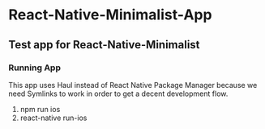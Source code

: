# React-Native-Minimalist-App

## Test app for React-Native-Minimalist

### Running App

This app uses Haul instead of React Native Package Manager because we need Symlinks to work in order to get a decent development flow.

1. npm run ios
2. react-native run-ios
